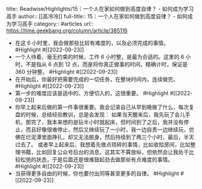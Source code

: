 title:: Readwise/Highlights/15｜一个人在家如何做到高度自律？ - 如何成为学习高手
author:: [[高冷冷]]
full-title:: 15｜一个人在家如何做到高度自律？ - 如何成为学习高手
category:: #articles
url:: https://time.geekbang.org/column/article/385116
- 在这 6 小时里，我会做那些比较有难度的，以及必须完成的事情。 #Highlight #[[2022-09-23]]
- 一个人待着，毫无约束的时候，工作 6 小时整，是最为合适的。这里的 6 小时，不是指从 6 点到 12 点，而是将你真正做事的时间，精确计时，保证是 360 分钟整。 #Highlight #[[2022-09-23]]
- 在开始后，你最好把需要完成的一切任务，在整块时间内，连续做完。 #Highlight #[[2022-09-23]]
- 第一步的难度应该是适中的、方便切入的，这很重要。 #Highlight #[[2022-09-23]]
- 你早上起来后做的第一件事很重要。我会记录自己从早到晚做了什么，每次复盘的时候，总结经验教训，总是会发现：
  如果当天醒来后，我先玩了会儿手机，那完了，我本来想的是玩半小时就起床，但时间到了之后，我并没有停止，而且好像很难停止，然后又继续玩了一小时，我一边自责一边继续玩，仿佛在烂泥潭里面挣扎，却又无法脱身，然后持续到了两三个小时，最后，半天过去了。
  或者早上起来后，我想着先做点琐碎的事情，比如收拾房间，比如整理书籍，比如回复公众号后台的消息。这其实不算放纵，但依然会让我处于比较松弛的状态，于是后面还是很难鼓起劲去做那些有点难度的事情。 #Highlight #[[2022-09-23]]
- 当获得更多自由的时候，你也要付出同等甚至更多的自律。 #Highlight #[[2022-09-23]]